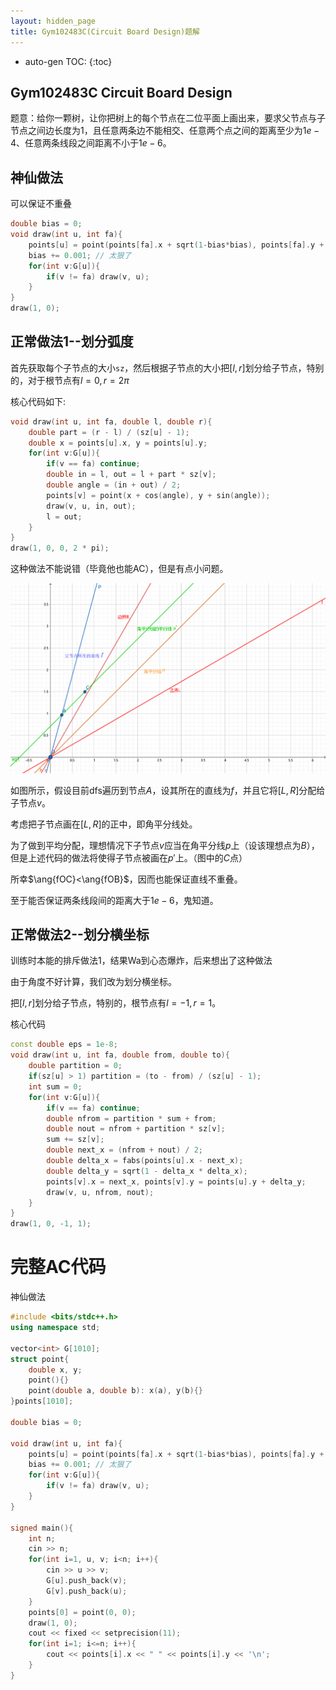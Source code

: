 ```yaml
---
layout: hidden_page
title: Gym102483C(Circuit Board Design)题解
---
```


* auto-gen TOC:
{:toc}


## Gym102483C  Circuit Board Design 

题意：给你一颗树，让你把树上的每个节点在二位平面上画出来，要求父节点与子节点之间边长度为1，且任意两条边不能相交、任意两个点之间的距离至少为$1e-4$、任意两条线段之间距离不小于$1e-6$。



## 神仙做法

可以保证不重叠

```c++
double bias = 0;
void draw(int u, int fa){
    points[u] = point(points[fa].x + sqrt(1-bias*bias), points[fa].y + bias);
    bias += 0.001; // 太狠了
    for(int v:G[u]){
        if(v != fa) draw(v, u);
    }
}
draw(1, 0);
```



## 正常做法1--划分弧度

首先获取每个子节点的大小`sz`，然后根据子节点的大小把$[l,r]$划分给子节点，特别的，对于根节点有$l=0,r=2\pi$

核心代码如下:

```c++
void draw(int u, int fa, double l, double r){
    double part = (r - l) / (sz[u] - 1);
    double x = points[u].x, y = points[u].y;
    for(int v:G[u]){
        if(v == fa) continue;
        double in = l, out = l + part * sz[v];
        double angle = (in + out) / 2;
        points[v] = point(x + cos(angle), y + sin(angle));
        draw(v, u, in, out);
        l = out;
    }
}
draw(1, 0, 0, 2 * pi);
```

这种做法不能说错（毕竟他也能AC），但是有点小问题。

![](/resource/img/post/Gym102483C_1.png)

如图所示，假设目前dfs遍历到节点$A$，设其所在的直线为$f$，并且它将$[L,R]$分配给子节点$v$。

考虑把子节点画在$[L,R]$的正中，即角平分线处。

为了做到平均分配，理想情况下子节点$v$应当在角平分线$p$上（设该理想点为$B$），但是上述代码的做法将使得子节点被画在$p'$上。（图中的$C$点）

所幸$\ang{fOC}<\ang{fOB}$，因而也能保证直线不重叠。

至于能否保证两条线段间的距离大于$1e-6$，鬼知道。



## 正常做法2--划分横坐标

训练时本能的排斥做法1，结果Wa到心态爆炸，后来想出了这种做法

由于角度不好计算，我们改为划分横坐标。

把$[l,r]$划分给子节点，特别的，根节点有$l=-1,r=1$。

核心代码

```c++
const double eps = 1e-8;
void draw(int u, int fa, double from, double to){
    double partition = 0;
    if(sz[u] > 1) partition = (to - from) / (sz[u] - 1);
    int sum = 0;
    for(int v:G[u]){
        if(v == fa) continue;
        double nfrom = partition * sum + from;
        double nout = nfrom + partition * sz[v];
        sum += sz[v];
        double next_x = (nfrom + nout) / 2;
        double delta_x = fabs(points[u].x - next_x);
        double delta_y = sqrt(1 - delta_x * delta_x);
        points[v].x = next_x, points[v].y = points[u].y + delta_y;
        draw(v, u, nfrom, nout);
    }
}
draw(1, 0, -1, 1);
```



# 完整AC代码

神仙做法

```c++
#include <bits/stdc++.h>
using namespace std;

vector<int> G[1010];
struct point{
    double x, y;
    point(){}
    point(double a, double b): x(a), y(b){}
}points[1010];

double bias = 0;

void draw(int u, int fa){
    points[u] = point(points[fa].x + sqrt(1-bias*bias), points[fa].y + bias);
    bias += 0.001; // 太狠了
    for(int v:G[u]){
        if(v != fa) draw(v, u);
    }
}

signed main(){
    int n;
    cin >> n;
    for(int i=1, u, v; i<n; i++){
        cin >> u >> v;
        G[u].push_back(v);
        G[v].push_back(u);
    }
    points[0] = point(0, 0);
    draw(1, 0);
    cout << fixed << setprecision(11);
    for(int i=1; i<=n; i++){
        cout << points[i].x << " " << points[i].y << '\n';
    }
}
```



